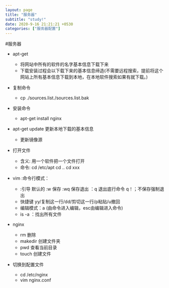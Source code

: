 ```yaml
---
layout: page
title: "服务器"
subtitle: "study!"
date: 2020-9-16 21:21:21 +0530
categories: ["服务器配置"]
---
```


#服务器
  - apt-get
    - 将网站中所有的软件的名字基本信息下载下来
    - 下载安装过程会以下载下来的基本信息缔造(不需要远程搜索，提前将这个网站上所有基本信息下载到本地，在本地软件搜索如果有就下载。)
  - 复制命令
    - cp ./sources.list./sources.list.bak
  - 安装命令
    - apt-get install nginx  
  - apt-get update 更新本地下载的基本信息
    - 更新镜像源
  - 打开文件
    - 含义: 用一个软件把一个文件打开
    - 命令: cd /etc/apt cd .. cd xxx
  - vim :命令行模式：
    - :引导 默认的 :w 保存 :wq 保存退出 ：q 退出底行命令 q！；不保存强制退出
    - 快捷键 yy/复制这一行/dd/剪切这一行/p粘贴/u撤回
    - 编辑模式：a (由命令进入编辑，esc由编辑进入命令)
    - is -a ：找出所有文件
    
  - nginx
    - rm 删除
    - makedir 创建文件夹
    - pwd    查看当前目录
    - touch   创建文件
- 切换到配置文件 
    - cd /etc/nginx
    - vim nginx.conf